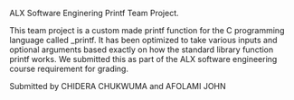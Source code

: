 ALX Software Enginering Printf Team Project.

This team project is a custom made printf function for the C programming language called _printf. It has been optimized to take various inputs and optional arguments based exactly on how the standard library function printf works. We submitted this as part of the ALX software engineering course requirement for grading.


Submitted by CHIDERA CHUKWUMA and AFOLAMI JOHN

